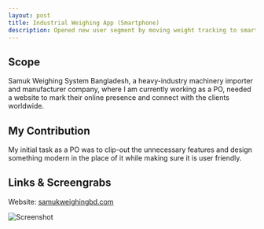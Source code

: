 ```yaml
---
layout: post
title: Industrial Weighing App (Smartphone)
description: Opened new user segment by moving weight tracking to smartphones.
---
```


## Scope

Samuk Weighing System Bangladesh, a heavy-industry machinery importer and manufacturer company, where I am currently working as a PO, needed a website to mark their online presence and connect with the clients worldwide.


## My Contribution

My initial task as a PO was to clip-out the unnecessary features and design something modern in the place of it while making sure it is user friendly.


## Links & Screengrabs

Website: [samukweighingbd.com](https://www.samukweighingbd.com/)

![Screenshot](/assets/images/project-website-sc1.jpg)


